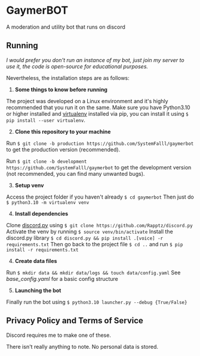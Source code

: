 # GaymerBOT
A moderation and utility bot that runs on discord

## Running

*I would prefer you don't run an instance of my bot, just join my server to use it, the code is open-source for educational purposes.*

Nevertheless, the installation steps are as follows:
1.  **Some things to know before running**

The project was developed on a Linux environment and it's highly recommended that you run it on the same.
Make sure you have Python3.10 or higher installed and [virtualenv](https://virtualenv.pypa.io/en/latest/installation.html) installed via pip, you can install it using `$ pip install --user virtualenv`.

2.  **Clone this repository to your machine**

Run `$ git clone -b production https://github.com/SystemFalll/gaymerbot` to get the production version (recommended).

Run `$ git clone -b development https://github.com/SystemFalll/gaymerbot` to get the development version (not recommended, you can find many unwanted bugs).

3.  **Setup venv**

Access the project folder if you haven't already `$ cd gaymerbot` 
Then just do  `$ python3.10 -m virtualenv venv`

4.  **Install dependencies**

Clone [discord.py](https://github.com/Rapptz/discord.py) using `$ git clone https://github.com/Rapptz/discord.py`
Activate the venv by running `$ source venv/bin/activate`
Install the discord.py library `$ cd discord.py && pip install .[voice] -r requirements.txt`
Then go back to the project file `$ cd ..` and run  `$ pip install -r requirements.txt`

4.  **Create data files**

Run `$ mkdir data && mkdir data/logs && touch data/config.yaml`
See *base_config.yaml* for a basic config structure

5.  **Launching the bot**

Finally run the bot using `$ python3.10 launcher.py --debug {True/False}`


## Privacy Policy and Terms of Service

Discord requires me to make one of these.

There isn't really anything to note. No personal data is stored.
